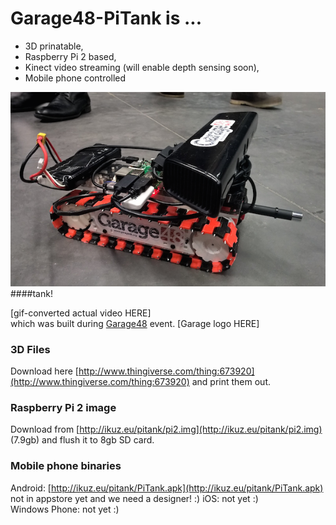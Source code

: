 # Garage48-PiTank is ...
* 3D prinatable,
* Raspberry Pi 2 based,
* Kinect video streaming (will enable depth sensing soon),
* Mobile phone controlled

![Alt text](/Docs/images/pitank.png)
####tank!

[gif-converted actual video HERE]  
which was built during [Garage48](www.garage48.org) event. [Garage logo HERE]

### 3D Files
Download here [http://www.thingiverse.com/thing:673920](http://www.thingiverse.com/thing:673920) and print them out.

### Raspberry Pi 2 image
Download from [http://ikuz.eu/pitank/pi2.img](http://ikuz.eu/pitank/pi2.img) (7.9gb) and flush it to 8gb SD card.

### Mobile phone binaries
Android: [http://ikuz.eu/pitank/PiTank.apk](http://ikuz.eu/pitank/PiTank.apk) not in appstore yet and we need a designer! :)
iOS: not yet :)  
Windows Phone: not yet :)  

